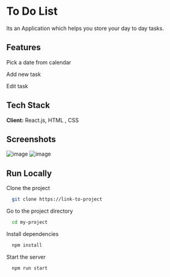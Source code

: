
# To Do List

Its an Application which helps you store your day to day tasks.

## Features
Pick a date from calendar

Add new task

Edit task



## Tech Stack

**Client:** React.js, HTML , CSS




## Screenshots

![image](https://user-images.githubusercontent.com/59232727/144848665-d59c6366-1bea-4e51-bdac-a95282d88c19.png)
![image](https://user-images.githubusercontent.com/59232727/144848776-3adb449f-b8bd-42d1-a46a-acc0557bdcc9.png)

## Run Locally

Clone the project

```bash
  git clone https://link-to-project
```

Go to the project directory

```bash
  cd my-project
```

Install dependencies

```bash
  npm install
```

Start the server

```bash
  npm run start
```

